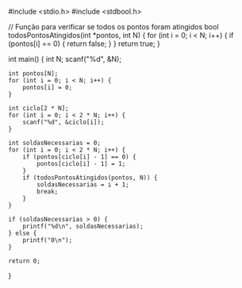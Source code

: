 #include <stdio.h>
#include <stdbool.h>

// Função para verificar se todos os pontos foram atingidos
bool todosPontosAtingidos(int *pontos, int N) {
    for (int i = 0; i < N; i++) {
        if (pontos[i] == 0) {
            return false;
        }
    }
    return true;
}

int main() {
    int N;
    scanf("%d", &N);

    int pontos[N];
    for (int i = 0; i < N; i++) {
        pontos[i] = 0;
    }

    int ciclo[2 * N];
    for (int i = 0; i < 2 * N; i++) {
        scanf("%d", &ciclo[i]);
    }

    int soldasNecessarias = 0;
    for (int i = 0; i < 2 * N; i++) {
        if (pontos[ciclo[i] - 1] == 0) {
            pontos[ciclo[i] - 1] = 1;
        }
        if (todosPontosAtingidos(pontos, N)) {
            soldasNecessarias = i + 1;
            break;
        }
    }

    if (soldasNecessarias > 0) {
        printf("%d\n", soldasNecessarias);
    } else {
        printf("0\n");
    }

    return 0;
}
